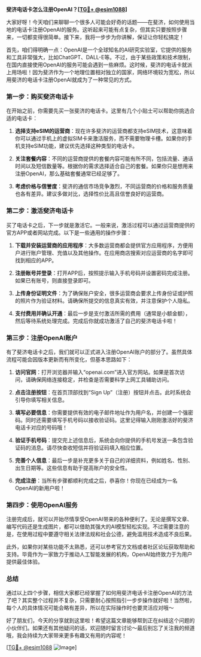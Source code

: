 **斐济电话卡怎么注册OpenAI？[[TG💪+ @esim1088](https://t.me/s/esim1088)]**

大家好呀！今天咱们来聊聊一个很多人可能会好奇的话题——在斐济，如何使用当地的电话卡注册OpenAI的服务。这听起来可能有点复杂，但其实只要按照步骤来，一切都变得很简单。接下来，我将一步步为你讲解，保证让你轻松搞定！

首先，咱们得明确一点：OpenAI是一个全球知名的AI研究实验室，它提供的服务和工具非常强大，比如ChatGPT、DALL-E等。不过，由于某些政策和技术限制，在国内直接使用OpenAI的服务可能会遇到一些麻烦。这时候，斐济的电话卡就派上用场啦！因为斐济作为一个地理位置相对独立的国家，网络环境较为宽松，所以用斐济的电话卡注册OpenAI就成为了一种常见的方式。

### **第一步：购买斐济电话卡**

在开始之前，你需要先买一张斐济的电话卡。这里有几个小贴士可以帮助你挑选合适的电话卡：

1. **选择支持eSIM的运营商**：现在许多斐济的运营商都支持eSIM技术，这意味着你可以通过手机上的虚拟SIM卡来激活服务，而不需要物理卡槽。如果你的手机支持eSIM功能，建议优先选择这种类型的电话卡。
   
2. **关注套餐内容**：不同的运营商提供的套餐内容可能有所不同，包括流量、通话时间以及短信数量等。根据你的需求选择适合自己的套餐。如果你只是想用来注册OpenAI，那么基础套餐通常已经足够了。

3. **考虑价格与信誉度**：斐济的通信市场竞争激烈，不同运营商的价格和服务质量也各有差异。建议多做对比，选择性价比高且信誉良好的运营商。

### **第二步：激活斐济电话卡**

买了电话卡之后，下一步就是激活它。一般来说，激活过程可以通过运营商提供的官方APP或者网站完成。以下是一些通用的操作步骤：

1. **下载并安装运营商的应用程序**：大多数运营商都会提供官方应用程序，方便用户进行账户管理、充值以及其他操作。在应用商店搜索对应运营商的名字即可找到相应的APP。

2. **注册账号并登录**：打开APP后，按照提示输入手机号码并设置密码完成注册。如果已有账号，则直接登录即可。

3. **上传身份证明文件**：为了确保账户安全，很多运营商会要求上传身份证或护照的照片作为验证材料。请确保所提交的信息真实有效，并注意保护个人隐私。

4. **支付费用并确认开通**：最后一步是支付激活所需的费用（通常是小额金额），然后等待系统处理完成。完成后你就成功激活了自己的斐济电话卡啦！

### **第三步：注册OpenAI账户**

有了斐济电话卡之后，我们就可以正式进入注册OpenAI账户的部分了。虽然具体流程可能会因版本更新而有所变化，但基本思路如下：

1. **访问官网**：打开浏览器并输入“openai.com”进入官方网站。如果是首次访问，请确保网络连接稳定，并检查是否需要科学上网工具辅助访问。

2. **点击注册按钮**：在首页顶部找到“Sign Up”（注册）按钮并点击。此时系统会引导你填写相关信息。

3. **填写必要信息**：你需要提供有效的电子邮件地址作为用户名，并创建一个强密码。同时还需要填写手机号码以接收验证码。这里记得输入刚刚激活好的斐济电话卡对应的号码哦！

4. **验证手机号码**：提交完上述信息后，系统会向你提供的手机号发送一条包含验证码的消息。请尽快查收短信并将验证码填入相应位置。

5. **完善个人信息**：最后一步是补充更多关于自己的详细资料，例如姓名、性别、出生日期等。这些信息有助于提高账户的安全性。

6. **完成注册**：当所有步骤都顺利完成之后，恭喜你！你现在已经成为一名OpenAI的新用户啦！

### **第四步：使用OpenAI服务**

注册完成后，就可以开始尽情享受OpenAI带来的各种便利了。无论是撰写文章、编写代码还是生成图片，都可以借助其强大的AI模型轻松实现。不过需要注意的是，在使用过程中要遵守相关法律法规和社会公德，避免滥用技术造成不良后果。

此外，如果你对某些功能不太熟悉，还可以参考官方文档或者社区论坛获取帮助和支持。毕竟作为一家致力于推动人工智能发展的机构，OpenAI始终致力于为用户提供最佳体验。

### **总结**

通过以上四个步骤，相信大家都已经掌握了如何用斐济电话卡注册OpenAI的方法了吧？其实整个过程并不复杂，只需要耐心按照指引一步步操作就好啦！当然啦，每个人的具体情况可能会略有差异，所以在实际操作时也要灵活应对哦～

好了朋友们，今天的分享就到这里啦！希望这篇文章能够帮到正在纠结这个问题的小伙伴们。如果还有其他疑问的话，欢迎随时留言讨论～最后别忘了关注我的频道哦，我会持续为大家带来更多有趣又有用的内容呢！

[[TG💪+ @esim1088](https://t.me/s/esim1088) ![Image](https://i.postimg.cc/4NQfJmqS/Snipaste-2025-05-13-00-14-12.png)]